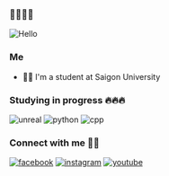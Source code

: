 ### 👋👋👋👋

![Hello](https://user-images.githubusercontent.com/79523633/165792461-5d4dc3a3-bb5b-4f6c-9fe0-c7971e2f6e97.jpg)

### Me
- 👨‍💻 I'm a student at Saigon University

### Studying in progress 🔥🔥🔥

![unreal](https://user-images.githubusercontent.com/79523633/165794316-4972c5ad-dd4b-402b-90ca-33c1742fca79.png)
![python](https://user-images.githubusercontent.com/79523633/165795081-537326cb-1644-48e1-93ac-fc7606fc39f3.png)
![cpp](https://user-images.githubusercontent.com/79523633/165795097-8f378860-ace4-4778-8a69-60bd6dfeedb2.png)

### Connect with me 💬💬

[![facebook](https://user-images.githubusercontent.com/79523633/165798874-4faabc00-54e4-4c12-a436-883f7e349cf9.png)][facebook]
[![instagram](https://user-images.githubusercontent.com/79523633/165799137-f79039c0-ba6e-48cf-b070-d678a5cfd76b.png)][instagram]
[![youtube](https://user-images.githubusercontent.com/79523633/165799214-08693756-00aa-4ad3-9277-4a54a23cbffe.png)][youtube]


[instagram]: https://www.instagram.com/fiat_._
[facebook]: https://www.facebook.com/lebaotai0711
[youtube]: https://www.youtube.com/channel/UCxn8oPFkR96wwegSEV2LESg

